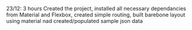 23/12: 3 hours
Created the project, installed all necessary dependancies from Material and Flexbox, created simple routing, built barebone layout using material nad created/populated sample json data